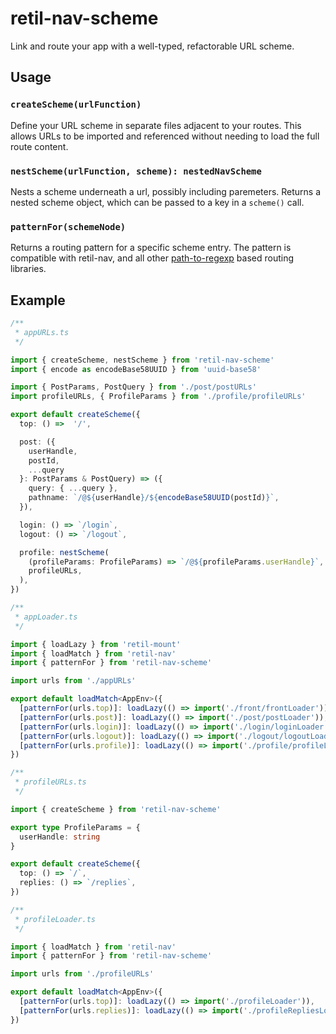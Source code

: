 # retil-nav-scheme

Link and route your app with a well-typed, refactorable URL scheme.

## Usage

### `createScheme(urlFunction)`

Define your URL scheme in separate files adjacent to your routes. This allows URLs to be imported and referenced without needing to load the full route content.

### `nestScheme(urlFunction, scheme): nestedNavScheme`

Nests a scheme underneath a url, possibly including paremeters. Returns a nested scheme object, which can be passed to a key in a `scheme()` call.

### `patternFor(schemeNode)`

Returns a routing pattern for a specific scheme entry. The pattern is compatible with retil-nav, and all other [path-to-regexp](https://www.npmjs.com/package/path-to-regexp) based routing libraries.

## Example

```ts
/**
 * appURLs.ts
 */

import { createScheme, nestScheme } from 'retil-nav-scheme'
import { encode as encodeBase58UUID } from 'uuid-base58'

import { PostParams, PostQuery } from './post/postURLs'
import profileURLs, { ProfileParams } from './profile/profileURLs'

export default createScheme({
  top: () =>  '/',

  post: ({
    userHandle,
    postId,
    ...query
  }: PostParams & PostQuery) => ({
    query: { ...query },
    pathname: `/@${userHandle}/${encodeBase58UUID(postId)}`,
  }),

  login: () => `/login`,
  logout: () => `/logout`,

  profile: nestScheme(
    (profileParams: ProfileParams) => `/@${profileParams.userHandle}`,
    profileURLs,
  ),
})
```

```ts
/**
 * appLoader.ts
 */

import { loadLazy } from 'retil-mount'
import { loadMatch } from 'retil-nav'
import { patternFor } from 'retil-nav-scheme'

import urls from './appURLs'

export default loadMatch<AppEnv>({
  [patternFor(urls.top)]: loadLazy(() => import('./front/frontLoader')),
  [patternFor(urls.post)]: loadLazy(() => import('./post/postLoader')),
  [patternFor(urls.login)]: loadLazy(() => import('./login/loginLoader')),
  [patternFor(urls.logout)]: loadLazy(() => import('./logout/logoutLoader')),
  [patternFor(urls.profile)]: loadLazy(() => import('./profile/profileLoader')),
})
```

```ts
/**
 * profileURLs.ts
 */

import { createScheme } from 'retil-nav-scheme'

export type ProfileParams = {
  userHandle: string
}

export default createScheme({
  top: () => `/`,
  replies: () => `/replies`,
})
```

```ts
/**
 * profileLoader.ts
 */

import { loadMatch } from 'retil-nav'
import { patternFor } from 'retil-nav-scheme'

import urls from './profileURLs'

export default loadMatch<AppEnv>({
  [patternFor(urls.top)]: loadLazy(() => import('./profileLoader')),
  [patternFor(urls.replies)]: loadLazy(() => import('./profileRepliesLoader')),
})
```